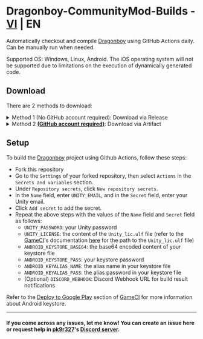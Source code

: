 # Dragonboy-CommunityMod-Builds - [VI](README.md) | EN
Automatically checkout and compile [Dragonboy](https://github.com/pk9r327/Dragonboy/tree/Unity-project) using GitHub Actions daily. Can be manually run when needed.

Supported OS: Windows, Linux, Android. The iOS operating system will not be supported due to limitations on the execution of dynamically generated code.
## Download
There are 2 methods to download:
<details>
<summary>Method 1 (No GitHub account required): Download via Release</summary>

- Select [Latest build](../../releases/tag/latest) in the [Releases](../../releases) section.
- Choose the appropriate file for your operating system in the `Assets` section.

</details>
<details>
<summary>Method 2 <u><b>(GitHub account required)</b></u>: Download via Artifact</summary>

- Select the [Actions](../../actions) tab at the top.
- Choose the [Biên dịch QLTK và Game](../../actions/workflows/build.yml) workflow from the list of workflows on the left side.
- Select the latest successful `workflow run`.
- Choose the appropriate file for your operating system in the `Artifacts` section.
  
</details>

## Setup
To build the [Dragonboy](https://github.com/pk9r327/Dragonboy/tree/Unity-project) project using Github Actions, follow these steps:
- Fork this repository
- Go to the `Settings` of your forked repository, then select `Actions` in the `Secrets and variables` section.
- Under `Repository secrets`, click `New repository secrets`.
- In the `Name` field, enter `UNITY_EMAIL`, and in the `Secret` field, enter your Unity email.
- Click `Add secret` to add the secret.
- Repeat the above steps with the values of the `Name` field and `Secret` field as follows:
    + `UNITY_PASSWORD`: your Unity password
    + `UNITY_LICENSE`: the content of the `Unity_lic.ulf` file (refer to the [GameCI](https://game.ci/)'s documentation [here](https://game.ci/docs/github/activation/#activating-a-license-file) for the path to the `Unity_lic.ulf` file)
    + `ANDROID_KEYSTORE_BASE64`: the base64 encoded content of your keystore file
    + `ANDROID_KEYSTORE_PASS`: your keystore password
    + `ANDROID_KEYALIAS_NAME`: the alias name in your keystore file
    + `ANDROID_KEYALIAS_PASS`: the alias password in your keystore file
    + (Optional) `DISCORD_WEBHOOK`: Discord Webhook URL for build result notifications

Refer to the [Deploy to Google Play](https://game.ci/docs/github/deployment/android/) section of [GameCI](https://game.ci/) for more information about Android keystore.

---
#### If you come across any issues, let me know! You can create an issue here or request help in [pk9r327](https://github.com/pk9r327)'s [Discord server](https://discord.gg/mYtgWabd33).
